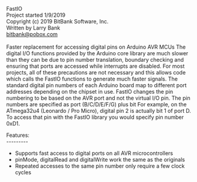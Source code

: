 FastIO<br>
Project started 1/9/2019<br>
Copyright (c) 2019 BitBank Software, Inc.<br>
Written by Larry Bank<br>
bitbank@pobox.com<br>
<br>
Faster replacement for accessing digital pins on Arduino AVR MCUs
The digital I/O functions provided by the Arduino core library are much
slower than they can be due to pin number translation, boundary checking
and ensuring that ports are accessed while interrupts are disabled. For
most projects, all of these precautions are not necessary and this allows
code which calls the FastIO functions to generate much faster signals.
The standard digital pin numbers of each Arduino board map to different
port addresses depending on the chipset in use. FastIO changes the pin
numbering to be based on the AVR port and not the virtual I/O pin.
The pin numbers are specified as port (B/C/D/E/F/G) plus bit
For example, on the ATmega32u4 (Leonardo / Pro Micro), digital pin 2
is actually bit 1 of port D. To access that pin with the FastIO library
you would specify pin number 0xD1.<br>

Features:<br>
---------<br>
- Supports fast access to digital ports on all AVR microcontrollers<br>
- pinMode, digitalRead and digitalWrite work the same as the originals<br>
- Repeated accesses to the same pin number only require a few clock cycles<br>
<br>

